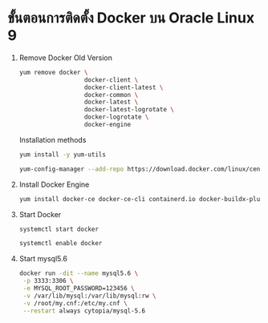 # ขั้นตอนการติดตั้ง Docker บน Oracle Linux 9

1. Remove Docker Old Version

   ```bash
   yum remove docker \
                     docker-client \
                     docker-client-latest \
                     docker-common \
                     docker-latest \
                     docker-latest-logrotate \
                     docker-logrotate \
                     docker-engine
   ```

   Installation methods

   ```bash
   yum install -y yum-utils
   ```

   ```bash
   yum-config-manager --add-repo https://download.docker.com/linux/centos/docker-ce.repo
   ```
2. Install Docker Engine

   ```bash
   yum install docker-ce docker-ce-cli containerd.io docker-buildx-plugin docker-compose-plugin
   ```
3. Start Docker

   ```bash
   systemctl start docker
   ```

   ```bash
   systemctl enable docker
   ```
4. Start mysql5.6

   ```bash
   docker run -dit --name mysql5.6 \
   	-p 3333:3306 \
   	-e MYSQL_ROOT_PASSWORD=123456 \
   	-v /var/lib/mysql:/var/lib/mysql:rw \
   	-v /root/my.cnf:/etc/my.cnf \
   	--restart always cytopia/mysql-5.6
   ```
